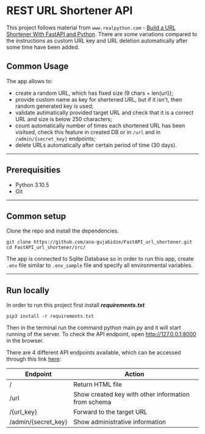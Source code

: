 # REST URL Shortener API

This project follows material from `www.realpython.com` - [Build a URL Shortener With FastAPI and Python](https://realpython.com/build-a-python-url-shortener-with-fastapi/). There are some variations compared to the instructions as custom URL key and URL deletion automatically after some time have been added.

## Common Usage
The app allows to:
- create a random URL, which has fixed size (9 chars + len(url));
- provide custom name as key for shertened URL, but if it isn't, then random generated key is used;
- validate autimatically provided target URL and check that it is a correct URL and size is below 250 characters;
- count automatically number of times each shortened URL has been visitsed, check this feature in created DB or in `/url` and in `/admin/{secret_key}` endpoints;
- delete URLs automatically after certain period of time (30 days).

---
## Prerequisities
- Python 3.10.5
- Git
---

## Common setup
Clone the repo and install the dependencies.
``` 
git clone https://github.com/ana-gujabidze/FastAPI_url_shortener.git
cd FastAPI_url_shortener/src/
```
The app is connected to Sqlite Database so in order to run this app, create `.env` file similar to `.env_sample` file and specify all environmental variables.

---

## Run locally

In order to run this project first install ***requirements.txt***

```
pip3 install -r requirements.txt
```

Then in the terminal run the command python main.py and it will start running of the server. To check the API endpoint, open http://127.0.0.1:8000 in the browser.

There are 4 different API endpoints available, which can be accessed through this link [here](http://127.0.0.1:8000/docs):

| Endpoint | Action |
| --- | --- |
| / | Return HTML file |
| /url | Show created key with other information from schema |
| /{url_key} | Forward to the target URL |
| /admin/{secret_key} | Show administrative information |

